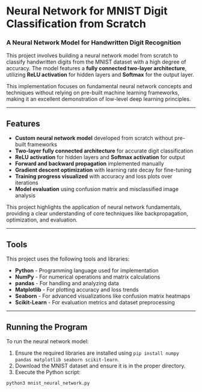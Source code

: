 # Neural Network for MNIST Digit Classification from Scratch  

### A Neural Network Model for Handwritten Digit Recognition  

This project involves building a neural network model from scratch to classify handwritten digits from the MNIST dataset with a high degree of accuracy. The model features a **fully connected two-layer architecture**, utilizing **ReLU activation** for hidden layers and **Softmax** for the output layer.  

This implementation focuses on fundamental neural network concepts and techniques without relying on pre-built machine learning frameworks, making it an excellent demonstration of low-level deep learning principles.  

---

## Features  

- **Custom neural network model** developed from scratch without pre-built frameworks  
- **Two-layer fully connected architecture** for accurate digit classification  
- **ReLU activation** for hidden layers and **Softmax activation** for output  
- **Forward and backward propagation** implemented manually  
- **Gradient descent optimization** with learning rate decay for fine-tuning  
- **Training progress visualized** with accuracy and loss plots over iterations  
- **Model evaluation** using confusion matrix and misclassified image analysis  

This project highlights the application of neural network fundamentals, providing a clear understanding of core techniques like backpropagation, optimization, and evaluation.  

---

## Tools  

This project uses the following tools and libraries:  

- **Python** - Programming language used for implementation  
- **NumPy** - For numerical operations and matrix calculations  
- **pandas** - For handling and analyzing data  
- **Matplotlib** - For plotting accuracy and loss trends  
- **Seaborn** - For advanced visualizations like confusion matrix heatmaps  
- **Scikit-Learn** - For evaluation metrics and dataset preprocessing  

---

## Running the Program  

To run the neural network model:  

1. Ensure the required libraries are installed using `pip install numpy pandas matplotlib seaborn scikit-learn`.  
2. Download the MNIST dataset and ensure it is in the proper directory.  
3. Execute the Python script:  

```bash
python3 mnist_neural_network.py
